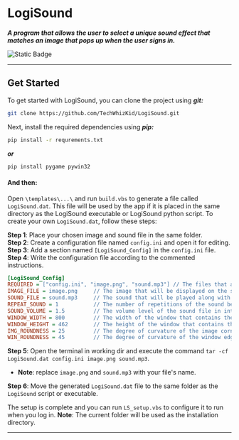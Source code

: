 # LogiSound

_**A program that allows the user to select a unique sound effect that matches an image that pops up when the user signs in.**_

![Static Badge](https://img.shields.io/badge/Version-v1.0-blue)

---

## Get Started

To get started with LogiSound, you can clone the project using _**git:**_

```bash
git clone https://github.com/TechWhizKid/LogiSound.git
```

Next, install the required dependencies using _**pip:**_

```bash
pip install -r requrements.txt
```

**_or_**

```bash
pip install pygame pywin32
```

#### And then:

Open `\templates\...\` and run `build.vbs` to generate a file called `LogiSound.dat`. This file will be used by the app if it is placed in the same directory as the LogiSound executable or LogiSound python script. To create your own `LogiSound.dat`, follow these steps:

**Step 1**: Place your chosen image and sound file in the same folder.<br>
**Step 2**: Create a configuration file named `config.ini` and open it for editing.<br>
**Step 3**: Add a section named `[LogiSound_Config]` in the `config.ini` file.<br>
**Step 4**: Write the configuration file according to the commented instructions.<br>

```ini
[LogiSound_Config]
REQUIRED = ["config.ini", "image.png", "sound.mp3"] // The files that are essential for the program.
IMAGE_FILE = image.png     // The image that will be displayed on the screen, must be included in `REQUIRED`.
SOUND_FILE = sound.mp3     // The sound that will be played along with the image, must be included in `REQUIRED`.
REPEAT_SOUND = 1           // The number of repetitions of the sound before the program terminates.
SOUND_VOLUME = 1.5         // The volume level of the sound file in integer or boolean.
WINDOW_WIDTH = 800         // The width of the window that contains the image.
WINDOW_HEIGHT = 462        // The height of the window that contains the image.
IMG_ROUNDNESS = 25         // The degree of curvature of the image corners.
WIN_ROUNDNESS = 45         // The degree of curvature of the window edges. (not same as the image)
```

**Step 5**: Open the terminal in working dir and execute the command `tar -cf LogiSound.dat config.ini image.png sound.mp3`.

- **Note**: replace `image.png` and `sound.mp3` with your file's name.

**Step 6**: Move the generated `LogiSound.dat` file to the same folder as the `LogiSound` script or executable.

The setup is complete and you can run `LS_setup.vbs` to configure it to run when you log in. **Note**: The current folder will be used as the installation directory.

---
